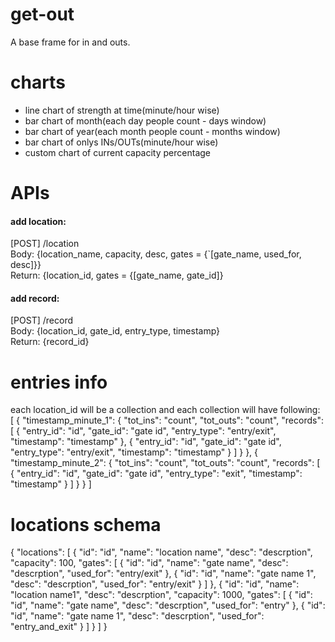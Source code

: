 # get-out
A base frame for in and outs.

# charts
- line chart of strength at time(minute/hour wise)
- bar chart of month(each day people count - days window)
- bar chart of year(each month people count - months window)
- bar chart of onlys INs/OUTs(minute/hour wise)
- custom chart of current capacity percentage

# APIs
#### add location:
[POST] /location <br>
Body: {location_name, capacity, desc, gates = {`[gate_name, used_for, desc]}} <br>
Return: {location_id, gates = {[gate_name, gate_id]}

#### add record:
[POST] /record <br>
Body: {location_id, gate_id, entry_type, timestamp} <br>
Return: {record_id}


# entries info
each location_id will be a collection and each collection will have following:<br>
[
  {
    "timestamp_minute_1": {
      "tot_ins": "count",
      "tot_outs": "count",
      "records": [
        {
          "entry_id": "id",
          "gate_id": "gate id",
          "entry_type": "entry/exit",
          "timestamp": "timestamp"
        },
        {
          "entry_id": "id",
          "gate_id": "gate id",
          "entry_type": "entry/exit",
          "timestamp": "timestamp"
        }
      ]
    }
  },
  {
    "timestamp_minute_2": {
      "tot_ins": "count",
      "tot_outs": "count",
      "records": [
        {
          "entry_id": "id",
          "gate_id": "gate id",
          "entry_type": "exit",
          "timestamp": "timestamp"
        }
      ]
    }
  }
]


# locations schema
{
  "locations": [
    {
      "id": "id",
      "name": "location name",
      "desc": "descrption",
      "capacity": 100,
      "gates": [
        {
          "id": "id",
          "name": "gate name",
          "desc": "descrption",
          "used_for": "entry/exit"
        },
        {
          "id": "id",
          "name": "gate name 1",
          "desc": "descrption",
          "used_for": "entry/exit"
        }
      ]
    },
    {
      "id": "id",
      "name": "location name1",
      "desc": "descrption",
      "capacity": 1000,
      "gates": [
        {
          "id": "id",
          "name": "gate name",
          "desc": "descrption",
          "used_for": "entry"
        },
        {
          "id": "id",
          "name": "gate name 1",
          "desc": "descrption",
          "used_for": "entry_and_exit"
        }
      ]
    }
  ]
}
